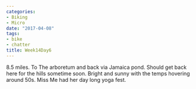 ```yaml
---
categories:
- Biking
- Micro
date: "2017-04-08"
tags:
- bike
- chatter
title: Week14Day6
---
```


8.5 miles. To The arboretum and back via Jamaica pond. Should get back here for the hills sometime soon. Bright and sunny with the temps hovering around 50s. Miss Me had her day long yoga fest.
